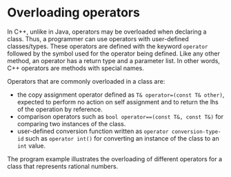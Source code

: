 # Overloading operators

In C++, unlike in Java, operators may be overloaded when declaring a class. 
Thus, a programmer can use operators with user-defined classes/types. These 
operators are defined with the keyword `operator` followed by the symbol 
used for the operator being defined. Like any other method, an operator has 
a return type and a parameter list. In other words, C++ operators are 
methods with special names.

Operators that are commonly overloaded in a class are:
- the copy assignment operator defined as `T& operator=(const T& other)`, 
  expected to perform no action on self assignment and to return the lhs of 
  the operation by reference.
- comparison operators such as `bool operator==(const T&, const T&)` for 
  comparing two instances of the class.
- user-defined conversion function written as `operator conversion-type-id` 
  such as `operator int()` for converting an instance of the class to an `int` 
  value.

The program example illustrates the overloading of different operators for a 
class that represents rational numbers. 